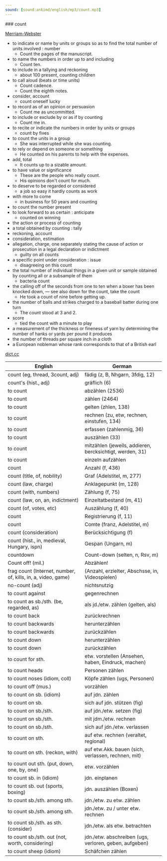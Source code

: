 ```yaml
---
sound: [sound:ankimd/english/mp3/count.mp3]
---
```


\### count

[Merriam-Webster](https://www.merriam-webster.com/dictionary/count)

- to indicate or name by units or groups so as to find the total number of units involved : number
    - Count the pages of the manuscript.
- to name the numbers in order up to and including
    - Count ten.
- to include in a tallying and reckoning
    - about 100 present, counting children
- to call aloud (beats or time units)
    - Count cadence.
    - Count the eighth notes.
- consider, account
    - count oneself lucky
- to record as of an opinion or persuasion
    - Count me as uncommitted.
- to include or exclude by or as if by counting
    - Count me in.
- to recite or indicate the numbers in order by units or groups
    - count by fives
- to count the units in a group
    - She was interrupted while she was counting.
- to rely or depend on someone or something
    - He counted on his parents to help with the expenses.
- add, total
    - It counts up to a sizable amount.
- to have value or significance
    - These are the people who really count.
    - His opinions don't count for much.
- to deserve to be regarded or considered
    - a job so easy it hardly counts as work
- with more to come
    - in business for 50 years and counting
- to count the number present
- to look forward to as certain : anticipate
    - counted on winning
- the action or process of counting
- a total obtained by counting : tally
- reckoning, account
- consideration, estimation
- allegation, charge, one separately stating the cause of action or prosecution in a legal declaration or indictment
    - guilty on all counts
- a specific point under consideration : issue
    - disagreeing on this count
- the total number of individual things in a given unit or sample obtained by counting all or a subsample of them
    - bacteria count
- the calling off of the seconds from one to ten when a boxer has been knocked down, — see also down for the count, take the count
    - He took a count of nine before getting up.
- the number of balls and strikes charged to a baseball batter during one turn
    - The count stood at 3 and 2.
- score
    - tied the count with a minute to play
- a measurement of the thickness or fineness of yarn by determining the number of hanks or yards per pound it produces
- the number of threads per square inch in a cloth
- a European nobleman whose rank corresponds to that of a British earl

[dict.cc](https://www.dict.cc/count)

| English        | German       |
| -------------- | ------------ |
| count (eg, thread, 3count, adj) | fädig (z, B, Nhgarn, 3fdig, 12) |
| count's (hist., adj) | gräflich (6) |
| to count | abzählen (2536) |
| to count | zählen (2464) |
| to count | gelten (zhlen, 138) |
| to count | rechnen (zu, etw, rechnen, einstufen, 134) |
| to count | erfassen (zahlenmig, 36) |
| to count | auszählen (33) |
| to count | mitzählen (jeweils, addieren, bercksichtigt, werden, 31) |
| to count | einzeln aufzählen |
| count | Anzahl (f, 436) |
| count (title, of, nobility) | Graf (Adelstitel, m, 277) |
| count (law, charge) | Anklagepunkt (m, 128) |
| count (with, numbers) | Zählung (f, 75) |
| count (law, on, an, indictment) | Einzeltatbestand (m, 41) |
| count (of, votes, etc) | Auszählung (f, 40) |
| count | Registrierung (f, 11) |
| count | Comte (franz, Adelstitel, m) |
| count (consideration) | Berücksichtigung (f) |
| count (hist., in, medieval, Hungary, ispn) | Gespan (Ungarn, m) |
| countdown | Count-down (selten, n, Rsv, m) |
| Count off! (mil.) | Abzählen! |
| frag count (Internet, number, of, kills, in, a, video, game) |  (Anzahl, erzielter, Abschsse, in, Videospielen) |
| no-count (adj) | nichtsnutzig |
| to count against | gegenrechnen |
| to count as sb./sth. (be, regarded, as) | als jd./etw. zählen (gelten, als) |
| to count back | zurückrechnen |
| to count backwards | herunterzählen |
| to count backwards | zurückzählen |
| to count down | herunterzählen |
| to count down | zurückzählen |
| to count for sth. | etw. vorstellen (Ansehen, haben, Eindruck, machen) |
| to count heads | Personen zählen |
| to count noses (idiom, coll) | Köpfe zählen (ugs, Personen) |
| to count off (mus.) | vorzählen |
| to count on sb. (idiom) | auf jdn. zählen |
| to count on sb. | sich auf jdn. stützen (fig) |
| to count on sb./sth. | auf jdn./etw. setzen (fig) |
| to count on sb./sth. | mit jdm./etw. rechnen |
| to count on sb./sth. | sich auf jdn./etw. verlassen |
| to count on sth. | auf etw. rechnen (veraltet, regional) |
| to count on sth. (reckon, with) | auf etw.Akk. bauen (sich, verlassen, rechnen, mit) |
| to count out sth. (put, down, one, by, one) | etw. vorzählen |
| to count sb. in (idiom) | jdn. einplanen |
| to count sb. out (sports, boxing) | jdn. auszählen (Boxen) |
| to count sb./sth. among sth. | jdn./etw. zu etw. zählen |
| to count sb./sth. among sth. | jdn./etw. zu / unter etw. rechnen |
| to count sb./sth. as sth. (consider) | jdn./etw. als etw. betrachten |
| to count sb./sth. out (not, worth, considering) | jdn./etw. abschreiben (ugs, verloren, geben, aufgeben) |
| to count sheep (idiom) | Schäfchen zählen |
